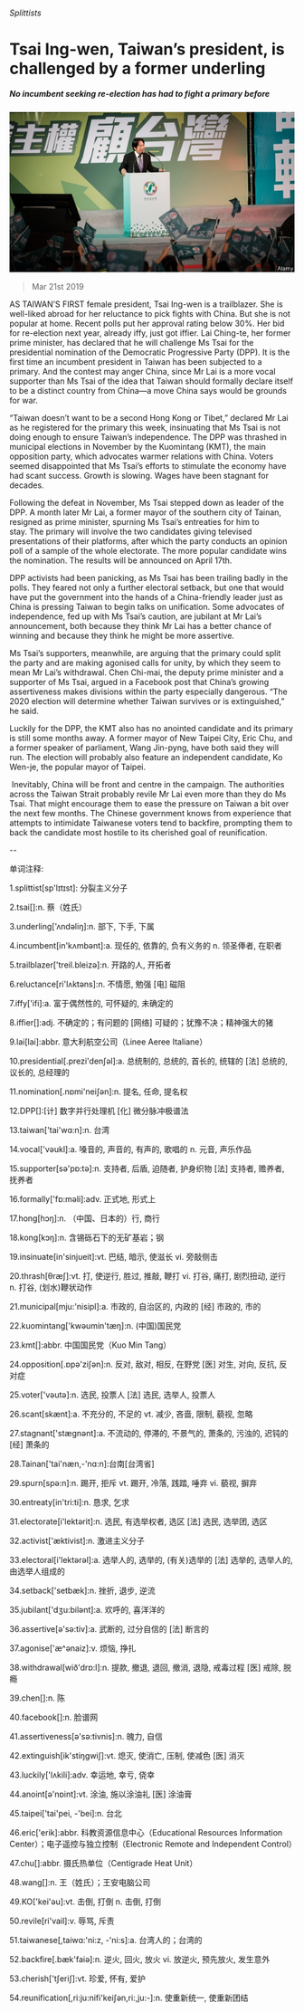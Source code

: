 ###### Splittists

# Tsai Ing-wen, Taiwan’s president, is challenged by a former underling 

##### No incumbent seeking re-election has had to fight a primary before 

![image](images/20190323_asp503.jpg) 

> Mar 21st 2019 

AS TAIWAN’S FIRST female president, Tsai Ing-wen is a trailblazer. She is well-liked abroad for her reluctance to pick fights with China. But she is not popular at home. Recent polls put her approval rating below 30%. Her bid for re-election next year, already iffy, just got iffier. Lai Ching-te, her former prime minister, has declared that he will challenge Ms Tsai for the presidential nomination of the Democratic Progressive Party (DPP). It is the first time an incumbent president in Taiwan has been subjected to a primary. And the contest may anger China, since Mr Lai is a more vocal supporter than Ms Tsai of the idea that Taiwan should formally declare itself to be a distinct country from China—a move China says would be grounds for war.   

“Taiwan doesn’t want to be a second Hong Kong or Tibet,” declared Mr Lai as he registered for the primary this week, insinuating that Ms Tsai is not doing enough to ensure Taiwan’s independence. The DPP was thrashed in municipal elections in November by the Kuomintang (KMT), the main opposition party, which advocates warmer relations with China. Voters seemed disappointed that Ms Tsai’s efforts to stimulate the economy have had scant success. Growth is slowing. Wages have been stagnant for decades. 

Following the defeat in November, Ms Tsai stepped down as leader of the DPP. A month later Mr Lai, a former mayor of the southern city of Tainan, resigned as prime minister, spurning Ms Tsai’s entreaties for him to stay. The primary will involve the two candidates giving televised presentations of their platforms, after which the party conducts an opinion poll of a sample of the whole electorate. The more popular candidate wins the nomination. The results will be announced on April 17th. 

DPP activists had been panicking, as Ms Tsai has been trailing badly in the polls. They feared not only a further electoral setback, but one that would have put the government into the hands of a China-friendly leader just as China is pressing Taiwan to begin talks on unification. Some advocates of independence, fed up with Ms Tsai’s caution, are jubilant at Mr Lai’s announcement, both because they think Mr Lai has a better chance of winning and because they think he might be more assertive. 

Ms Tsai’s supporters, meanwhile, are arguing that the primary could split the party and are making agonised calls for unity, by which they seem to mean Mr Lai’s withdrawal. Chen Chi-mai, the deputy prime minister and a supporter of Ms Tsai, argued in a Facebook post that China’s growing assertiveness makes divisions within the party especially dangerous. “The 2020 election will determine whether Taiwan survives or is extinguished,” he said.  

Luckily for the DPP, the KMT also has no anointed candidate and its primary is still some months away. A former mayor of New Taipei City, Eric Chu, and a former speaker of parliament, Wang Jin-pyng, have both said they will run. The election will probably also feature an independent candidate, Ko Wen-je, the popular mayor of Taipei.   

 Inevitably, China will be front and centre in the campaign. The authorities across the Taiwan Strait probably revile Mr Lai even more than they do Ms Tsai. That might encourage them to ease the pressure on Taiwan a bit over the next few months. The Chinese government knows from experience that attempts to intimidate Taiwanese voters tend to backfire, prompting them to back the candidate most hostile to its cherished goal of reunification. 

-- 

 单词注释:

1.splittist[sp'lɪtɪst]: 分裂主义分子 

2.tsai[]:n. 蔡（姓氏） 

3.underling['ʌndәliŋ]:n. 部下, 下手, 下属 

4.incumbent[in'kʌmbәnt]:a. 现任的, 依靠的, 负有义务的 n. 领圣俸者, 在职者 

5.trailblazer['treil.bleizә]:n. 开路的人, 开拓者 

6.reluctance[ri'lʌktәns]:n. 不情愿, 勉强 [电] 磁阻 

7.iffy['ifi]:a. 富于偶然性的, 可怀疑的, 未确定的 

8.iffier[]:adj. 不确定的；有问题的 [网络] 可疑的；犹豫不决；精神强大的猪 

9.lai[lai]:abbr. 意大利航空公司（Linee Aeree Italiane） 

10.presidential[.prezi'denʃәl]:a. 总统制的, 总统的, 首长的, 统辖的 [法] 总统的, 议长的, 总经理的 

11.nomination[.nɒmi'neiʃәn]:n. 提名, 任命, 提名权 

12.DPP[]:[计] 数字并行处理机 [化] 微分脉冲极谱法 

13.taiwan['tai'wɑ:n]:n. 台湾 

14.vocal['vәukl]:a. 嗓音的, 声音的, 有声的, 歌唱的 n. 元音, 声乐作品 

15.supporter[sә'pɒ:tә]:n. 支持者, 后盾, 迫随者, 护身织物 [法] 支持者, 赡养者, 抚养者 

16.formally['fɒ:mәli]:adv. 正式地, 形式上 

17.hong[hɔŋ]:n. （中国、日本的）行, 商行 

18.kong[kɔŋ]:n. 含锡砾石下的无矿基岩；钢 

19.insinuate[in'sinjueit]:vt. 巴结, 暗示, 使滋长 vi. 旁敲侧击 

20.thrash[θræʃ]:vt. 打, 使逆行, 胜过, 推敲, 鞭打 vi. 打谷, 痛打, 剧烈扭动, 逆行 n. 打谷, (划水)鞭状动作 

21.municipal[mju:'nisipl]:a. 市政的, 自治区的, 内政的 [经] 市政的, 市的 

22.kuomintang['kwәumin'tæŋ]:n. (中国)国民党 

23.kmt[]:abbr. 中国国民党（Kuo Min Tang） 

24.opposition[.ɒpә'ziʃәn]:n. 反对, 敌对, 相反, 在野党 [医] 对生, 对向, 反抗, 反对症 

25.voter['vәutә]:n. 选民, 投票人 [法] 选民, 选举人, 投票人 

26.scant[skænt]:a. 不充分的, 不足的 vt. 减少, 吝啬, 限制, 藐视, 忽略 

27.stagnant['stægnәnt]:a. 不流动的, 停滞的, 不景气的, 萧条的, 污浊的, 迟钝的 [经] 萧条的 

28.Tainan['tai'næn,-'nɑ:n]:台南[台湾省] 

29.spurn[spә:n]:n. 踢开, 拒斥 vt. 踢开, 冷落, 践踏, 唾弃 vi. 藐视, 摒弃 

30.entreaty[in'tri:ti]:n. 恳求, 乞求 

31.electorate[i'lektәrit]:n. 选民, 有选举权者, 选区 [法] 选民, 选举团, 选区 

32.activist['æktivist]:n. 激进主义分子 

33.electoral[i'lektәrәl]:a. 选举人的, 选举的, (有关)选举的 [法] 选举的, 选举人的, 由选举人组成的 

34.setback['setbæk]:n. 挫折, 退步, 逆流 

35.jubilant['dʒu:bilәnt]:a. 欢呼的, 喜洋洋的 

36.assertive[ә'sә:tiv]:a. 武断的, 过分自信的 [法] 断言的 

37.agonise['æ^әnaiz]:v. 烦恼, 挣扎 

38.withdrawal[wið'drɒ:l]:n. 提款, 撤退, 退回, 撤消, 退隐, 戒毒过程 [医] 戒除, 脱瘾 

39.chen[]:n. 陈 

40.facebook[]:n. 脸谱网 

41.assertiveness[ə'sə:tivnis]:n. 魄力, 自信 

42.extinguish[ik'stiŋgwiʃ]:vt. 熄灭, 使消亡, 压制, 使减色 [医] 消灭 

43.luckily['lʌkili]:adv. 幸运地, 幸亏, 侥幸 

44.anoint[ә'nɒint]:vt. 涂油, 施以涂油礼 [医] 涂油膏 

45.taipei['tai'pei, -'bei]:n. 台北 

46.eric['erik]:abbr. 科教资源信息中心（Educational Resources Information Center）；电子遥控与独立控制（Electronic Remote and Independent Control） 

47.chu[]:abbr. 摄氏热单位（Centigrade Heat Unit） 

48.wang[]:n. 王（姓氏）；王安电脑公司 

49.KO['kei'әu]:vt. 击倒, 打倒 n. 击倒, 打倒 

50.revile[ri'vail]:v. 辱骂, 斥责 

51.taiwanese[,taiwɑ:'ni:z, -'ni:s]:a. 台湾人的；台湾的 

52.backfire[.bæk'faiә]:n. 逆火, 回火, 放火 vi. 放逆火, 预先放火, 发生意外 

53.cherish['tʃeriʃ]:vt. 珍爱, 怀有, 爱护 

54.reunification[,ri:ju:nifi'keiʃәn,ri:,ju:-]:n. 使重新统一, 使重新团结 

